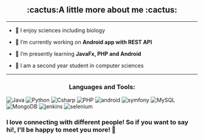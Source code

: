 <h2 align="center">:cactus:A little more about me :cactus:</h2>
<hr>

- :leaves: I enjoy sciences including biology

- 💜 I’m currently working on **Android app with REST API**

- 👾 I’m presently learning **JavaFx, PHP and Android**

- 🌴 I am a second year student in computer sciences        

<hr>
<h3 align="center">Languages and Tools:</h3>

![Java](https://img.shields.io/badge/-Java-333333?style=flat&logo=Java)
  ![Python](https://img.shields.io/badge/-Python-333333?style=flat&logo=Python)
 ![Csharp](https://img.shields.io/badge/-Cshp-333333?style=flat&logo=C%2B%2B)
 ![PHP](https://img.shields.io/badge/-Php-333333?style=flat&logo=php)
  ![android](https://img.shields.io/badge/-Android-333333?style=flat&logo=android) 
  ![symfony](https://img.shields.io/badge/-symfony-333333?style=flat&logo=symfony) 
 ![MySQL](https://img.shields.io/badge/-MySQL-333333?style=flat&logo=mysql) ![MongoDB](https://img.shields.io/badge/-MongoDB-333333?style=flat&logo=mongodb)
 ![jenkins](https://img.shields.io/badge/-jenkins-333333?style=flat&logo=jenkins)  ![selenium](https://img.shields.io/badge/-selenium-333333?style=flat&logo=selenium) 

<h3>I love connecting with different people! So if you want to say hi!, I'll be happy to meet you more! 🌾</h3>          
